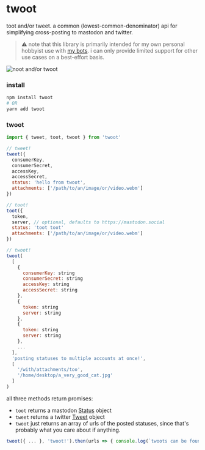 # twoot

toot and/or tweet. a common (lowest-common-denominator) api for simplifying
cross-posting to mastodon and twitter.

> :warning: note that this library is primarily intended for my own personal
> hobbyist use with [my
> bots](https://github.com/lostfictions?tab=repositories&q=botally). i can only
> provide limited support for other use cases on a best-effort basis.

![noot and/or twoot](https://i.imgur.com/uRv31NC.gif)

### install

```sh
npm install twoot
# OR
yarn add twoot
```

### twoot

```js
import { tweet, toot, twoot } from 'twoot'

// tweet!
tweet({
  consumerKey,
  consumerSecret,
  accessKey,
  accessSecret,
  status: 'hello from twoot',
  attachments: ['/path/to/an/image/or/video.webm']
})

// toot!
toot({
  token,
  server, // optional, defaults to https://mastodon.social
  status: 'toot toot'
  attachments: ['/path/to/an/image/or/video.webm']
})

// twoot!
twoot(
  [
    {
      consumerKey: string
      consumerSecret: string
      accessKey: string
      accessSecret: string
    },
    {
      token: string
      server: string
    },
    {
      token: string
      server: string
    },
    ...
  ],
  'posting statuses to multiple accounts at once!',
  [
    '/with/attachments/too',
    '/home/desktop/a_very_good_cat.jpg'
  ]
)
```

all three methods return promises:

- `toot` returns a mastodon [Status](https://github.com/tootsuite/documentation/blob/master/Using-the-API/API.md#status) object
- `tweet` returns a twitter [Tweet](https://developer.twitter.com/en/docs/tweets/data-dictionary/overview/tweet-object) object
- `twoot` just returns an array of urls of the posted statuses, since that's probably what you care about if anything.

```js
twoot({ ... }, 'twoot!').then(urls => { console.log(`twoots can be found at: ${urls.join(', ')}`) })
```
